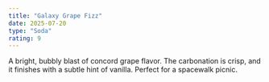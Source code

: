 ```yaml
---
title: "Galaxy Grape Fizz"
date: 2025-07-20
type: "Soda"
rating: 9
---
```


A bright, bubbly blast of concord grape flavor. The carbonation is crisp, and it finishes with a subtle hint of vanilla. Perfect for a spacewalk picnic.
